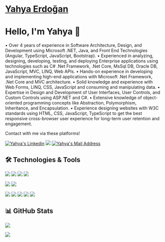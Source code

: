 # [Yahya Erdoğan](https://www.linkedin.com/in/yahyaerdo%C4%9Fan/)


# Hello, I'm Yahya 👋
• Over 4 years of experience in Software Architecture, Design, and Development using Microsoft .NET, Java, and Front End Technologies (Angular, TypeScript, JavaScript, Bootstrap). 
• Experienced in analyzing, designing, developing, testing, and deploying Enterprise applications using technologies such as C# .Net Framework, .Net Core, MsSql DB, Oracle DB, JavaScript, MVC, LINQ, Web APIs. 
• Hands-on experience in developing and implementing high-end applications with Microsoft .Net Framework, .Net Core and MVC architecture. 
• Solid knowledge and experience with Web Forms, LINQ, CSS, JavaScript and consuming and manipulating data. 
• Expertise in Design and Development of User Interfaces, User Controls, and Custom Controls using ASP.NET and C#. 
• Extensive knowledge of object-oriented programming concepts like Abstraction, Polymorphism, Inheritance, and Encapsulation. 
• Experience designing websites with W3C standards using HTML, CSS, JavaScript, TypeScript to get the best responsive cross-browser user experience for long-term user retention and engagement.


Contact with me via these platforms! 

  <a href="https://www.linkedin.com/in/yahyaerdo%C4%9Fan/" target="_blank" rel="nofollow"><img alt="Yahya's Linkedin" src="https://img.shields.io/badge/LinkedIn-0077B5?style=for-the-badge&logo=linkedin&logoColor=white" /></a>
  <img src="https://img.shields.io/badge/GitHub-100000?style=for-the-badge&logo=github&logoColor=white"></img>
  <a href="mailto:yahyaerdoan@gmail.com" target="_blank" rel="nofollow"><img alt="Yahya's Mail Address" src="https://img.shields.io/badge/Gmail-D14836?style=for-the-badge&logo=gmail&logoColor=white" /></a>


  
## 🛠 Technologies & Tools 
<img src="https://img.shields.io/badge/C%23-239120?style=for-the-badge&logo=c-sharp&logoColor=white"></img>
<img src="https://img.shields.io/badge/.NET-5C2D91?style=for-the-badge&logo=.net&logoColor=white"></img>
<img src="https://img.shields.io/badge/Java-ED8B00?style=for-the-badge&logo=java&logoColor=white"></img>
<img src="https://img.shields.io/badge/Spring-6DB33F?style=for-the-badge&logo=spring&logoColor=white"></img>

<img src="https://img.shields.io/badge/Microsoft_SQL_Server-CC2927?style=for-the-badge&logo=microsoft-sql-server&logoColor=white"></img>
<img src="https://img.shields.io/badge/Postgres_SQL_Server-CC2928?style=for-the-badge&logo=microsoft-sql-server&logoColor=white"></img>

<img src="https://img.shields.io/badge/Angular-DD0031?style=for-the-badge&logo=angular&logoColor=white"></img>
<img src="https://img.shields.io/badge/TypeScript-007ACC?style=for-the-badge&logo=typescript&logoColor=white"></img>
<img src="https://img.shields.io/badge/Bootstrap-563D7C?style=for-the-badge&logo=bootstrap&logoColor=white"></img>
<img src="https://img.shields.io/badge/HTML5-E34F26?style=for-the-badge&logo=html5&logoColor=white"></img>
<img src="https://img.shields.io/badge/CSS3-1572B6?style=for-the-badge&logo=css3&logoColor=white"></img>


## 📊 GitHub Stats

<p align="center">
  <p>
    <img src="https://github-readme-stats.vercel.app/api?username=yahyaerdoan&count_private=true&show_icons=true&theme=tokyonight">
</p>
  <p>
  <img src="https://github-readme-stats.vercel.app/api/top-langs/?username=yahyaerdoan&hide=python&layout=compact&show_icons=true&theme=tokyonight">
  </p>

</p>
